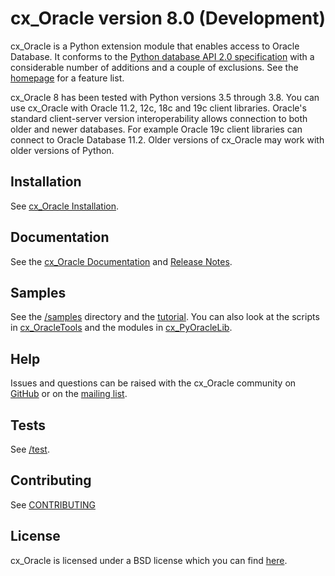 # cx_Oracle version 8.0 (Development)

cx_Oracle is a Python extension module that enables access to Oracle
Database.  It conforms to the [Python database API 2.0
specification][1] with a considerable number of additions and a couple
of exclusions.  See the
[homepage](https://oracle.github.io/python-cx_Oracle/index.html) for a
feature list.

cx_Oracle 8 has been tested with Python versions 3.5 through 3.8. You can use
cx_Oracle with Oracle 11.2, 12c, 18c and 19c client libraries. Oracle's
standard client-server version interoperability allows connection to both older
and newer databases. For example Oracle 19c client libraries can connect to
Oracle Database 11.2.   Older versions of cx_Oracle may work with older
versions of Python.

## Installation

See [cx_Oracle Installation][15].

## Documentation

See the [cx_Oracle Documentation][2] and [Release Notes][14].

## Samples

See the [/samples][12] directory and the [tutorial][6].  You can also
look at the scripts in [cx_OracleTools][7] and the modules in
[cx_PyOracleLib][8].

## Help

Issues and questions can be raised with the cx_Oracle community on
[GitHub][9] or on the [mailing list][5].

## Tests

See [/test][11].

## Contributing

See [CONTRIBUTING](https://github.com/oracle/python-cx_Oracle/blob/master/CONTRIBUTING.md)

## License

cx_Oracle is licensed under a BSD license which you can find [here][3].

[1]: https://www.python.org/dev/peps/pep-0249
[2]: http://cx-oracle.readthedocs.io
[3]: https://github.com/oracle/python-cx_Oracle/blob/master/LICENSE.txt
[5]: http://lists.sourceforge.net/lists/listinfo/cx-oracle-users
[6]: https://github.com/oracle/python-cx_Oracle/tree/master/samples/tutorial
[7]: http://cx-oracletools.sourceforge.net
[8]: http://cx-pyoraclelib.sourceforge.net
[9]: https://github.com/oracle/python-cx_Oracle/issues
[11]: https://github.com/oracle/python-cx_Oracle/tree/master/test
[12]: https://github.com/oracle/python-cx_Oracle/tree/master/samples
[14]: https://cx-oracle.readthedocs.io/en/latest/release_notes.html
[15]: https://cx-oracle.readthedocs.io/en/latest/user_guide/installation.html
